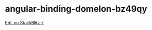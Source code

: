# angular-binding-domelon-bz49qy

[Edit on StackBlitz ⚡️](https://stackblitz.com/edit/angular-binding-domelon-bz49qy)